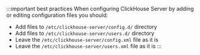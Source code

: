 :::important best practices
When configuring ClickHouse Server by adding or editing configuration files you should:
- Add files to `/etc/clickhouse-server/config.d/` directory
- Add files to `/etc/clickhouse-server/users.d/` directory
- Leave the `/etc/clickhouse-server/config.xml` file as it is
- Leave the `/etc/clickhouse-server/users.xml` file as it is
    :::
